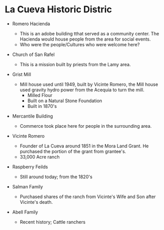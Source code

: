 # La Cueva Historic Distric 

* Romero Hacienda
  * This is an adobe building tthat served as a community center.  The Hacienda would house people from the area for social events.
   * Who were the people/Cultures who were welcome here?
   
* Church of San Rafel
  * This is a mission built by priests from the Lamy area.

* Grist Mill
  * Mill house used until 1949, built by Vicinte Romero, the Mill house used gravity hydro power from the Acequia to turn the mill.
    * Milled Flour
    * Built on a Natural Stone Foundation 
    * Built in 1870's

* Mercantile Building
  * Commerce took place here for people in the surrounding area.

* Vicinte Romero
  * Founder of La Cueva around 1851 in the Mora Land Grant.  He purchased the portion of the grant from grantee's.
  * 33,000 Acre ranch
  
* Raspberry Feilds
  * Still around today; from the 1820's

* Salman Family
  * Purchased shares of the ranch from Vicinte's Wife and Son after Vicinte's death.  

* Abell Family
  * Recent history; Cattle ranchers
